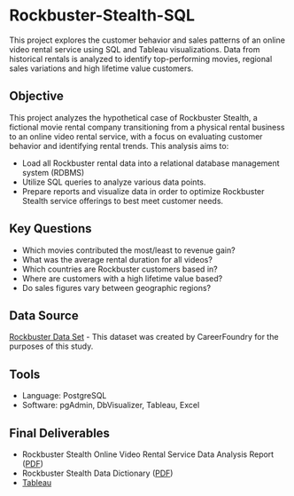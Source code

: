 # Rockbuster-Stealth-SQL
This project explores the customer behavior and sales patterns of an online video rental service using SQL and Tableau visualizations. Data from historical rentals is analyzed to identify top-performing movies, regional sales variations and high lifetime value customers.

## Objective
This project analyzes the hypothetical case of Rockbuster Stealth, a fictional movie rental company transitioning from a physical rental business to an online video rental service, with a focus on evaluating customer behavior and identifying rental trends. This analysis aims to: <br>
* Load all Rockbuster rental data into a relational database management system (RDBMS)
* Utilize SQL queries to analyze various data points.
* Prepare reports and visualize data in order to optimize Rockbuster Stealth service offerings to best meet customer needs.

## Key Questions
* Which movies contributed the most/least to revenue gain?
* What was the average rental duration for all videos?
* Which countries are Rockbuster customers based in?
* Where are customers with a high lifetime value based?
* Do sales figures vary between geographic regions?

## Data Source
[Rockbuster Data Set](http://www.postgresqltutorial.com/wp-content/uploads/2019/05/dvdrental.zip) - This dataset was created by CareerFoundry for the purposes of this study.

## Tools
* Language: PostgreSQL
* Software: pgAdmin, DbVisualizer, Tableau, Excel

## Final Deliverables
* Rockbuster Stealth Online Video Rental Service Data Analysis Report ([PDF](https://drive.google.com/file/d/1IeRwn5iqqB_ZtzeAbgrjKmeJ7LqkSeP0/view)) <br>
* Rockbuster Stealth Data Dictionary ([PDF](https://drive.google.com/file/d/1Y-X0qvOOGyf1woTfpU4mnP79QzUFMKxF/view))
* [Tableau](https://public.tableau.com/app/profile/vicky.hung3960/viz/RockbusterStealthOnlineRentalServiceDataAnalysisReport/RockbusterStealth)
